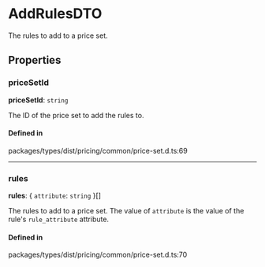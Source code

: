 # AddRulesDTO

The rules to add to a price set.

## Properties

### priceSetId

 **priceSetId**: `string`

The ID of the price set to add the rules to.

#### Defined in

packages/types/dist/pricing/common/price-set.d.ts:69

___

### rules

 **rules**: { `attribute`: `string`  }[]

The rules to add to a price set. The value of `attribute` is the value of the rule's `rule_attribute` attribute.

#### Defined in

packages/types/dist/pricing/common/price-set.d.ts:70

